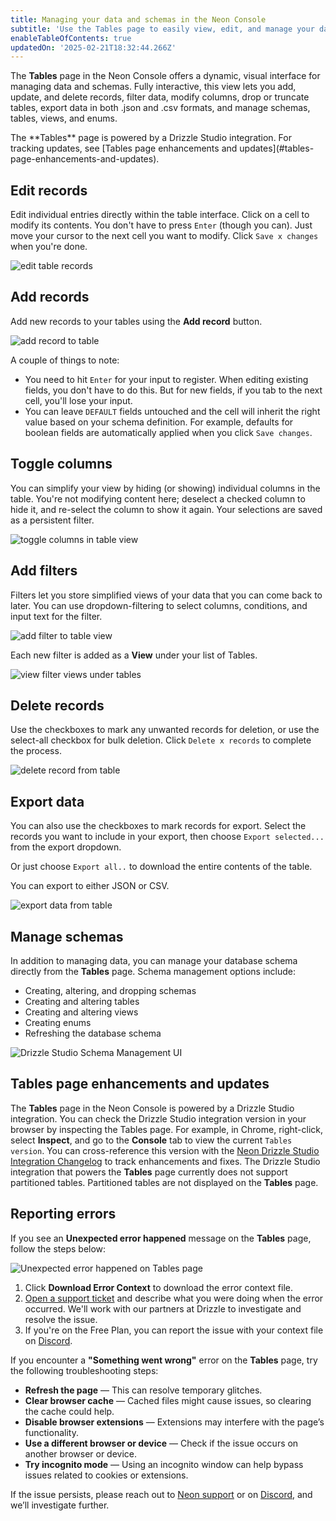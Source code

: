 ```yaml
---
title: Managing your data and schemas in the Neon Console
subtitle: 'Use the Tables page to easily view, edit, and manage your data and schemas'
enableTableOfContents: true
updatedOn: '2025-02-21T18:32:44.266Z'
---
```


The **Tables** page in the Neon Console offers a dynamic, visual interface for managing data and schemas. Fully interactive, this view lets you add, update, and delete records, filter data, modify columns, drop or truncate tables, export data in both .json and .csv formats, and manage schemas, tables, views, and enums.

<Admonition type="note">
The **Tables** page is powered by a Drizzle Studio integration. For tracking updates, see [Tables page enhancements and updates](#tables-page-enhancements-and-updates).
</Admonition>

## Edit records

Edit individual entries directly within the table interface. Click on a cell to modify its contents. You don't have to press `Enter` (though you can). Just move your cursor to the next cell you want to modify. Click `Save x changes` when you're done.

![edit table records](/docs/manage/edit_record_drizzle.png)

## Add records

Add new records to your tables using the **Add record** button.

![add record to table](/docs/manage/add_record_drizzle.png)

A couple of things to note:

- You need to hit `Enter` for your input to register. When editing existing fields, you don't have to do this. But for new fields, if you tab to the next cell, you'll lose your input.
- You can leave `DEFAULT` fields untouched and the cell will inherit the right value based on your schema definition. For example, defaults for boolean fields are automatically applied when you click `Save changes`.

## Toggle columns

You can simplify your view by hiding (or showing) individual columns in the table. You're not modifying content here; deselect a checked column to hide it, and re-select the column to show it again. Your selections are saved as a persistent filter.

![toggle columns in table view](/docs/manage/toggle_columns_drizzle.gif)

## Add filters

Filters let you store simplified views of your data that you can come back to later. You can use dropdown-filtering to select columns, conditions, and input text for the filter.

![add filter to table view](/docs/manage/filter_drizzle.gif)

Each new filter is added as a **View** under your list of Tables.

![view filter views under tables](/docs/manage/view_filters_drizzle.gif)

## Delete records

Use the checkboxes to mark any unwanted records for deletion, or use the select-all checkbox for bulk deletion. Click `Delete x records` to complete the process.

![delete record from table](/docs/manage/delete_record_drizzle.png)

## Export data

You can also use the checkboxes to mark records for export. Select the records you want to include in your export, then choose `Export selected...` from the export dropdown.

Or just choose `Export all..` to download the entire contents of the table.

You can export to either JSON or CSV.

![export data from table](/docs/manage/export_drizzle.png)

## Manage schemas

In addition to managing data, you can manage your database schema directly from the **Tables** page. Schema management options include:

- Creating, altering, and dropping schemas
- Creating and altering tables
- Creating and altering views
- Creating enums
- Refreshing the database schema

![Drizzle Studio Schema Management UI](/docs/relnotes/drizzle_schema_mgmt.png)

## Tables page enhancements and updates

The **Tables** page in the Neon Console is powered by a Drizzle Studio integration. You can check the Drizzle Studio integration version in your browser by inspecting the Tables page. For example, in Chrome, right-click, select **Inspect**, and go to the **Console** tab to view the current `Tables version`. You can cross-reference this version with the [Neon Drizzle Studio Integration Changelog](https://github.com/neondatabase/neon-drizzle-studio-changelog/blob/main/CHANGELOG.md) to track enhancements and fixes.
The Drizzle Studio integration that powers the **Tables** page currently does not support partitioned tables. Partitioned tables are not displayed on the **Tables** page.

## Reporting errors

If you see an **Unexpected error happened** message on the **Tables** page, follow the steps below:

![Unexpected error happened on Tables page](/docs/guides/tables_error.png)

1. Click **Download Error Context** to download the error context file.
2. [Open a support ticket](https://console.neon.tech/app/projects?modal=support) and describe what you were doing when the error occurred. We'll work with our partners at Drizzle to investigate and resolve the issue.
3. If you're on the Free Plan, you can report the issue with your context file on [Discord](https://discord.gg/92vNTzKDGp).

If you encounter a **"Something went wrong"** error on the **Tables** page, try the following troubleshooting steps:

- **Refresh the page** — This can resolve temporary glitches.
- **Clear browser cache** — Cached files might cause issues, so clearing the cache could help.
- **Disable browser extensions** — Extensions may interfere with the page’s functionality.
- **Use a different browser or device** — Check if the issue occurs on another browser or device.
- **Try incognito mode** — Using an incognito window can help bypass issues related to cookies or extensions.

If the issue persists, please reach out to [Neon support](https://console.neon.tech/app/projects?modal=support) or on [Discord](https://discord.gg/92vNTzKDGp), and we’ll investigate further.
